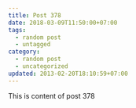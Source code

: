 ```yaml
---
title: Post 378
date: 2018-03-09T11:50:00+07:00
tags:
  - random post
  - untagged
category:
  - random post
  - uncategorized
updated: 2013-02-20T18:10:59+07:00
---
```

This is content of post 378